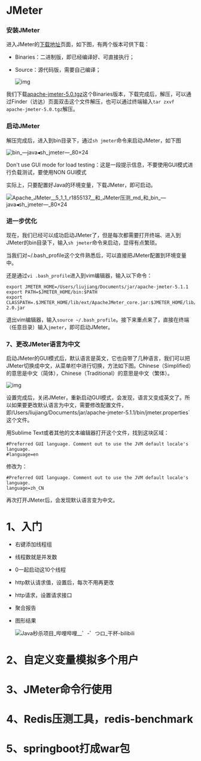 # JMeter

### 安装JMeter

进入JMeter的[下载地址](http://jmeter.apache.org/download_jmeter.cgi)页面，如下图，有两个版本可供下载：

- Binaries：二进制版，即已经编译好、可直接执行；

- Source：源代码版，需要自己编译；

  ![img](/Users/liujiang/Documents/Typora/imgs/006tNc79ly1g3carvuli6j311c0l2dhv.jpg)

  

我们下载[apache-jmeter-5.0.tgz](http://mirrors.tuna.tsinghua.edu.cn/apache//jmeter/binaries/apache-jmeter-5.0.tgz)这个Binaries版本，下载完成后，解压，可以通过Finder（访达）页面双击这个文件解压，也可以通过终端输入`tar zxvf apache-jmeter-5.0.tgz`解压。

### 启动JMeter



解压完成后，进入到bin目录下，通过`sh jmeter`命令来启动JMeter，如下图

![bin_—_java_◂_sh_jmeter_—_80×24](/Users/liujiang/Documents/Typora/imgs/006tNc79ly1g3cavi4n4kj314a0d47af.jpg)

Don't use GUI mode for load testing：这是一段提示信息，不要使用GUI模式进行负载测试，要使用NON GUI模式

实际上，只要配置好Java的环境变量，下载JMeter，即可启动。

![Apache_JMeter__5_1_1_r1855137__和_JMeter压测_md_和_bin_—_java_◂_sh_jmeter_—_80×24](/Users/liujiang/Documents/Typora/imgs/006tNc79ly1g3caw32wx6j31ca0u00yv.jpg)

### 进一步优化

现在，我们已经可以成功启动JMeter了，但是每次都需要打开终端、进入到JMeter的bin目录下，输入`sh jmeter`命令来启动，显得有点繁琐。

当我们对~/.bash_profile这个文件熟悉后，可以直接把JMeter配置到环境变量中。

还是通过`vi .bash_profile`进入到vim编辑器，输入以下命令：

```
export JMETER_HOME=/Users/liujiang/Documents/jar/apache-jmeter-5.1.1
export PATH=$JMETER_HOME/bin:$PATH
export CLASSPATH=.$JMETER_HOME/lib/ext/ApacheJMeter_core.jar:$JMETER_HOME/lib/jorphan.jar:$JMETER_HOME/lib/logkit-2.0.jar
```





退出vim编辑器，输入`source ~/.bash_profile`。接下来重点来了，直接在终端（任意目录）输入`jmeter`，即可启动JMeter。
 



### 7、更改JMeter语言为中文





 启动JMeter的GUI模式后，默认语言是英文，它也自带了几种语言，我们可以把JMeter切换成中文，从菜单栏中进行切换，方法如下图。Chinese（Simplified）的意思是中文（简体），Chinese（Traditional）的意思是中文（繁体）。

![img](/Users/liujiang/Documents/Typora/imgs/006tNc79ly1g3cb54q5c2j31560iq48l.jpg)



设置完成后，关闭JMeter，重新启动GUI模式，会发现，语言又变成英文了。所以如果要更改默认语言为中文，需要修改配置文件，即/Users/liujiang/Documents/jar/apache-jmeter-5.1.1/bin/jmeter.properties`这个文件。

用Sublime Text或者其他的文本编辑器打开这个文件，找到这块区域：

```
#Preferred GUI language. Comment out to use the JVM default locale's language.
#language=en
```

修改为：

```
#Preferred GUI language. Comment out to use the JVM default locale's language.
language=zh_CN
```

再次打开JMeter后，会发现默认语言变为中文。

# 1、入门

- 右键添加线程组

- 线程数就是并发数

- 0一起启动这10个线程

- http默认请求值，设置后，每次不用再更改

- http请求，设置请求接口

- 聚合报告

- 图形结果

  ![Java秒杀项目_哔哩哔哩__゜-゜_つロ_干杯_-bilibili](http://ww1.sinaimg.cn/large/006tNc79ly1g3cbt32qrhj312w0p2wtk.jpg)

# 2、自定义变量模拟多个用户

# 3、JMeter命令行使用

# 4、Redis压测工具，redis-benchmark

# 5、springboot打成war包

